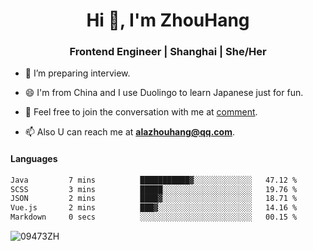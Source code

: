 <h1 align="center">Hi 👋, I'm ZhouHang</h1>

<h3 align="center">Frontend Engineer | Shanghai | She/Her</h3>

- 🤔 I’m preparing interview.
  
- 😄 I'm from China and I use Duolingo to learn Japanese just for fun.
  
- 🐨 Feel free to join the conversation with me at [comment](https://github.com/09473ZH/comment/discussions).

- 📫 Also U can reach me at **alazhouhang@qq.com**.


<h4 align="left">Languages</h4>
<!--START_SECTION:waka-->

```txt
Java         7 mins          ███████████▓░░░░░░░░░░░░░   47.12 %
SCSS         3 mins          █████░░░░░░░░░░░░░░░░░░░░   19.76 %
JSON         2 mins          ████▓░░░░░░░░░░░░░░░░░░░░   18.71 %
Vue.js       2 mins          ███▓░░░░░░░░░░░░░░░░░░░░░   14.16 %
Markdown     0 secs          ░░░░░░░░░░░░░░░░░░░░░░░░░   00.15 %
```

<!--END_SECTION:waka-->

<p align="left"> <img src=https://github-readme-stats.vercel.app/api?username=09473ZH&show_icons=true alt=09473ZH /> </p>

